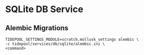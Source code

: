 # SQLite DB Service

## Alembic Migrations
```shell
TIDEPOOL_SETTINGS_MODULE=scratch.mollusk_settings alembic \
-c tidepool/services/db/sqlite/alembic.ini \
<command>
```